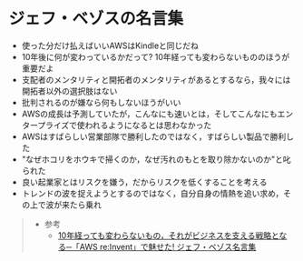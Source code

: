 # ジェフ・ベゾスの名言集

- 使った分だけ払えばいいAWSはKindleと同じだね
- 10年後に何が変わっているかだって? 10年経っても変わらないもののほうが重要だよ
- 支配者のメンタリティと開拓者のメンタリティがあるとするなら，我々には開拓者以外の選択肢はない
- 批判されるのが嫌なら何もしないほうがいい
- AWSの成長は予測していたが，こんなにも速いとは，そしてこんなにもエンタープライズで使われるようになるとは思わなかった
- AWSはすばらしい営業部隊で勝利したのではなく，すばらしい製品で勝利した
- "なぜホコリをホウキで掃くのか，なぜ汚れのもとを取り除かないのか"と叱られた
- 良い起業家とはリスクを嫌う，だからリスクを低くすることを考える
- トレンドの波を捉えようとするのではなく，自分自身の情熱を追い求め，その上で波が来たら乗れ

> - 参考
>   - [10年経っても変わらないもの，それがビジネスを支える戦略となる─「AWS re:Invent」で魅せた! ジェフ・ベゾス名言集](https://gihyo.jp/news/report/2012/12/0402)
